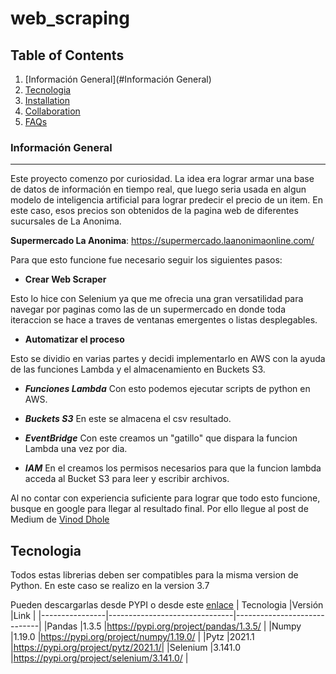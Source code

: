 # web_scraping

## Table of Contents
1. [Información General](#Información General)
2. [Tecnologia](#technologies)
3. [Installation](#installation)
4. [Collaboration](#collaboration)
5. [FAQs](#faqs)
### Información General
***
Este proyecto comenzo por curiosidad. La idea era lograr armar una base de datos de información en tiempo real, que luego 
seria usada en algun modelo de inteligencia artificial para lograr predecir el precio de un item. 
En este caso, esos precios son obtenidos de la pagina web de diferentes sucursales de La Anonima.
 
**Supermercado La Anonima**:  https://supermercado.laanonimaonline.com/

Para que esto funcione fue necesario seguir los siguientes pasos:
 * **Crear Web Scraper**

Esto lo hice con Selenium ya que me ofrecia una gran versatilidad para navegar por paginas como las de un supermercado
en donde toda iteraccion se hace a traves de ventanas emergentes o listas desplegables.
 * **Automatizar el proceso**

Esto se dividio en varias partes y decidi implementarlo en AWS con la ayuda de las funciones Lambda y el almacenamiento
en Buckets S3. 

  *  ***Funciones Lambda***
Con esto podemos ejecutar scripts de python en AWS.

  *  ***Buckets S3***
En este se almacena el csv resultado.

  *  ***EventBridge***
Con este creamos un "gatillo" que dispara la funcion Lambda una vez por dia.

  *  ***IAM***
En el creamos los permisos necesarios para que la funcion lambda acceda al Bucket S3 para leer y escribir archivos. 


Al no contar con experiencia suficiente para lograr que todo esto funcione, busque en google para llegar al resultado final. Por ello llegue al post  de Medium de [Vinod Dhole](https://blog.jovian.com/automate-web-scraping-using-python-aws-lambda-amazon-s3-amazon-eventbridge-cloudwatch-c4c982c35fa9)

## Tecnologia
Todos estas librerias deben ser compatibles para la misma version de Python. En este caso se realizo en la version 3.7

Pueden descargarlas desde PYPI o desde este [enlace](Librerias)
| Tecnologia     |Versión                         |Link                         |
|----------------|-------------------------------|-----------------------------|
|Pandas          |1.3.5                          |https://pypi.org/project/pandas/1.3.5/            |
|Numpy           |1.19.0                         |https://pypi.org/project/numpy/1.19.0/            |
|Pytz            |2021.1                         |https://pypi.org/project/pytz/2021.1/|
|Selenium        |3.141.0                          |https://pypi.org/project/selenium/3.141.0/       |
